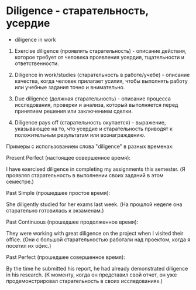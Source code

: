 # Diligence - старательность, усердие




- diligence in work

1. Exercise diligence (проявлять старательность) - описание действия, которое требует от человека проявления усердия, тщательности и ответственности.

2. Diligence in work/studies (старательность в работе/учебе) - описание качества, когда человек прилагает усилия, чтобы выполнять работу или учебные задания точно и внимательно.

3. Due diligence (должная старательность) - описание процесса исследования, проверки и анализа, который выполняется перед принятием решения или заключением сделки.

4. Diligence pays off (старательность окупается) - выражение, указывающее на то, что усердие и старательность приводят к положительным результатам или вознаграждению.

Примеры с использованием слова "diligence" в разных временах:

Present Perfect (настоящее совершенное время):

I have exercised diligence in completing my assignments this semester. (Я проявлял старательность в выполнении своих заданий в этом семестре.)

Past Simple (прошедшее простое время):

She diligently studied for her exams last week. (На прошлой неделе она старательно готовилась к экзаменам.)

Past Continuous (прошедшее продолженное время):

They were working with great diligence on the project when I visited their office. (Они с большой старательностью работали над проектом, когда я посетил их офис.)

Past Perfect (прошедшее совершенное время):

By the time he submitted his report, he had already demonstrated diligence in his research. (К моменту, когда он представил свой отчет, он уже продемонстрировал старательность в своих исследованиях.)